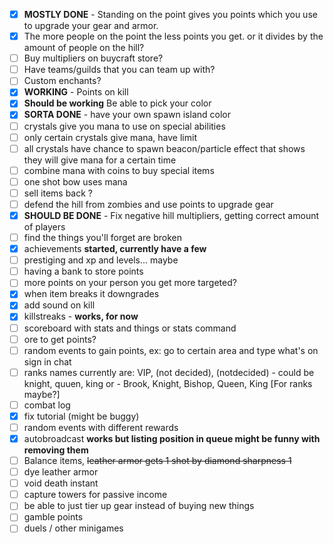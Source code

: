 - [x] **MOSTLY DONE** - Standing on the point gives you points which you use to upgrade your gear and armor.
- [x] The more people on the point the less points you get. or it divides by the amount of people on the hill?
- [ ] Buy multipliers on buycraft store?
- [ ] Have teams/guilds that you can team up with? 
- [ ] Custom enchants? 
- [x] **WORKING** - Points on kill
- [x] **Should be working** Be able to pick your color
- [x] **SORTA DONE** - have your own spawn island color
- [ ] crystals give you mana to use on special abilities  
- [ ] only certain crystals give mana, have limit
- [ ] all crystals have chance to spawn beacon/particle effect that shows they will give mana for a certain time
- [ ] combine mana with coins to buy special items
- [ ] one shot bow uses mana
- [ ] sell items back ?
- [ ] defend the hill from zombies and use points to upgrade gear
- [x] **SHOULD BE DONE** - Fix negative hill multipliers, getting correct amount of players
- [ ] find the things you'll forget are broken
- [x] achievements **started, currently have a few**
- [ ] prestiging and xp and levels... maybe
- [ ] having a bank to store points
- [ ] more points on your person you get more targeted?
- [x] when item breaks it downgrades
- [x] add sound on kill
- [x] killstreaks - **works, for now**
- [ ] scoreboard with stats and things or stats command
- [ ] ore to get points?
- [ ] random events to gain points, ex: go to certain area and type what's on sign in chat
- [ ] ranks names currently are: VIP, (not decided), (notdecided) - could be knight, quuen, king or - Brook, Knight, Bishop, Queen, King [For ranks maybe?] 
- [ ] combat log
- [x] fix tutorial (might be buggy)
- [ ] random events with different rewards
- [x] autobroadcast **works but listing position in queue might be funny with removing them**
- [ ] Balance items, ~~leather armor gets 1 shot by diamond sharpness 1~~
- [ ] dye leather armor
- [ ] void death instant
- [ ] capture towers for passive income
- [ ] be able to just tier up gear instead of buying new things
- [ ] gamble points
- [ ] duels / other minigames